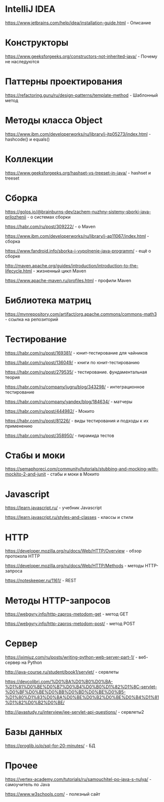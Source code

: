 # IntelliJ IDEA
https://www.jetbrains.com/help/idea/installation-guide.html - Описание

# Конструкторы
https://www.geeksforgeeks.org/constructors-not-inherited-java/ - Почему не наследуются

# Паттерны проектирования
https://refactoring.guru/ru/design-patterns/template-method - Шаблонный метод

# Методы класса Object
https://www.ibm.com/developerworks/ru/library/j-jtp05273/index.html - hashcode() и equals()

# Коллекции
https://www.geeksforgeeks.org/hashset-vs-treeset-in-java/ - hashset и treeset

# Cборка
https://golos.io/@brainburns-dev/zachem-nuzhny-sistemy-sborki-java-prilozhenii - о системах сборки

https://habr.com/ru/post/309222/ - о Maven

https://www.ibm.com/developerworks/ru/library/j-ap11067/index.html - сборка

https://www.fandroid.info/sborka-i-vypolnenie-java-programm/ - ещё о сборке

http://maven.apache.org/guides/introduction/introduction-to-the-lifecycle.html - жизненный цикл Maven

https://www.apache-maven.ru/profiles.html - профили Maven

# Библиотека матриц
https://mvnrepository.com/artifact/org.apache.commons/commons-math3 - ссылка на репозиторий

# Тестирование
https://habr.com/ru/post/169381/ - юнит-тестирование для чайников

https://habr.com/ru/post/136049/ - книги по юнит-тестированию

https://habr.com/ru/post/279535/ - тестирование. фундаментальная теория 

https://habr.com/ru/company/jugru/blog/343298/ - интеграционное тестирование

https://habr.com/ru/company/yandex/blog/184634/ - матчеры

https://habr.com/ru/post/444982/ - Мокито

https://habr.com/ru/post/81226/ - виды тестирования и подходы к их применению

https://habr.com/ru/post/358950/ - пирамида тестов

# Стабы и моки 
https://semaphoreci.com/community/tutorials/stubbing-and-mocking-with-mockito-2-and-junit - стабы и моки в Мокито

# Javascript
https://learn.javascript.ru/ - учебник Javascript

https://learn.javascript.ru/styles-and-classes - классы и стили

# HTTP
https://developer.mozilla.org/ru/docs/Web/HTTP/Overview - обзор протокола HTTP

https://developer.mozilla.org/ru/docs/Web/HTTP/Methods - методы HTTP-запроса

https://noteskeeper.ru/1161/ - REST

# Методы HTTP-запросов
https://webgyry.info/http-zapros-metodom-get - метод GET

https://webgyry.info/http-zapros-metodom-post/ - метод POST

# Сервер
https://iximiuz.com/ru/posts/writing-python-web-server-part-1/ - веб-сервер на Python

http://java-course.ru/student/book1/servlet/ - сервлеты

https://devcolibri.com/%D0%BA%D0%B0%D0%BA-%D1%81%D0%BE%D0%B7%D0%B4%D0%B0%D1%82%D1%8C-servlet-%D0%BF%D0%BE%D0%BB%D0%BD%D0%BE%D0%B5-%D1%80%D1%83%D0%BA%D0%BE%D0%B2%D0%BE%D0%B4%D1%81%D1%82%D0%B2%D0%BE/

http://javastudy.ru/interview/jee-servlet-api-questions/ - сервлеты2

# Базы данных
https://proglib.io/p/sql-for-20-minutes/ - БД

# Прочее
https://vertex-academy.com/tutorials/ru/samouchitel-po-java-s-nulya/ - самоучитель по Java

https://www.w3schools.com/ - полезный сайт
